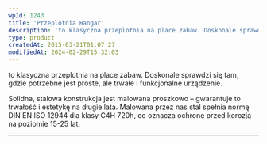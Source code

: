 ```yaml
---
wpId: 1243
title: 'Przeplotnia Hangar'
description: 'to klasyczna przeplotnia na place zabaw. Doskonale sprawdzi się tam, gdzie potrzebne jest proste, ale trwałe i funkcjonalne urządzenie. Solidna, stalowa konstrukcja jest malowana proszkowo – gwarantuje to trwałość i estetykę na długie lata. Malowana przez nas stal spełnia normę DIN EN ISO 12944 dla klasy C4H 720h, co oznacza ochronę przed korozją na poziomie ...'
type: product
createdAt: 2015-03-21T01:07:27
modifiedAt: 2024-02-29T15:32:03
---
```



to klasyczna przeplotnia na place zabaw. Doskonale sprawdzi się tam, gdzie potrzebne jest proste, ale trwałe i funkcjonalne urządzenie.

Solidna, stalowa konstrukcja jest malowana proszkowo – gwarantuje to trwałość i estetykę na długie lata. Malowana przez nas stal spełnia normę DIN EN ISO 12944 dla klasy C4H 720h, co oznacza ochronę przed korozją na poziomie 15-25 lat.

* * *